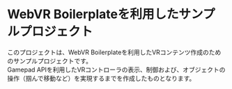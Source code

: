 # WebVR Boilerplateを利用したサンプルプロジェクト

このプロジェクトは、WebVR Boilerplateを利用したVRコンテンツ作成のためのサンプルプロジェクトです。  
Gamepad APIを利用したVRコントローラの表示、制御および、オブジェクトの操作（掴んで移動など）を実現するまでを作成したものとなります。
